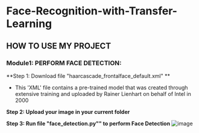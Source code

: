 # Face-Recognition-with-Transfer-Learning
## HOW TO USE MY PROJECT

### Module1: PERFORM FACE DETECTION:

**Step 1: Download file "haarcascade_frontalface_default.xml" **
- This 'XML' file contains a pre-trained model that was created through extensive training and uploaded by Rainer Lienhart on behalf of Intel in 2000

**Step 2: Upload your image in your current folder**

**Step 3: Run file "face_detection.py"" to perform Face Detection**
![image](https://user-images.githubusercontent.com/120365693/225253014-171c2e04-da74-4af5-88d8-f3960abbc2ba.png)


